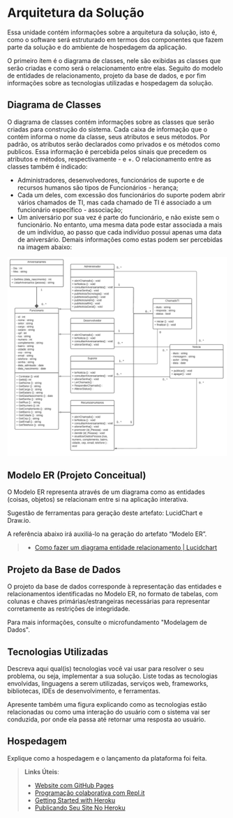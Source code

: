 # Arquitetura da Solução

Essa unidade contém informações sobre a arquitetura da solução, isto é, como o software será estruturado em termos dos componentes que fazem parte da solução e do ambiente de hospedagem da aplicação.

O primeiro ítem é o diagrama de classes, nele são exibidas as classes que serão criadas e como será o relacionamento entre elas. Seguito do modelo de entidades de relacionamento, projeto da base de dados, e por fim informações sobre as tecnologias utilizadas e hospedagem da solução.

## Diagrama de Classes
O diagrama de classes contém informações sobre as classes que serão criadas para construção do sistema.
Cada caixa de informação que o contém informa o nome da classe, seus atributos e seus métodos. Por padrão, os atributos serão declarados como privados e os métodos como publicos. Essa informação é percebida pelos sinais que precedem os atributos e métodos, respectivamente - e +.
O relacionamento entre as classes também é indicado:
* Administradores, desenvolvedores, funcionários de suporte e de recursos humanos são tipos de Funcionários - herança;
* Cada um deles, com excessão dos funcionários do suporte podem abrir vários chamados de TI, mas cada chamado de TI é associado a um funcionário específico - associação;
* Um aniversário por sua vez é parte do funcionário, e não existe sem o funcionário. No entanto, uma mesma data pode estar associada a mais de um indivíduo, ao passo que cada indivíduo possui apenas uma data de aniversário.
Demais informações como estas podem ser percebidas na imagem abaixo:

<img src= https://github.com/ICEI-PUC-Minas-PMV-ADS/pmv-ads-2022-2-e2-proj-int-t5-spacenet/blob/6cc2b80c539528ffac015c046896de74db3e4e11/docs/img/Diagrama%20de%20classes.png/>


## Modelo ER (Projeto Conceitual)

O Modelo ER representa através de um diagrama como as entidades (coisas, objetos) se relacionam entre si na aplicação interativa.

Sugestão de ferramentas para geração deste artefato: LucidChart e Draw.io.

A referência abaixo irá auxiliá-lo na geração do artefato “Modelo ER”.

> - [Como fazer um diagrama entidade relacionamento | Lucidchart](https://www.lucidchart.com/pages/pt/como-fazer-um-diagrama-entidade-relacionamento)

## Projeto da Base de Dados

O projeto da base de dados corresponde à representação das entidades e relacionamentos identificadas no Modelo ER, no formato de tabelas, com colunas e chaves primárias/estrangeiras necessárias para representar corretamente as restrições de integridade.
 
Para mais informações, consulte o microfundamento "Modelagem de Dados".

## Tecnologias Utilizadas

Descreva aqui qual(is) tecnologias você vai usar para resolver o seu problema, ou seja, implementar a sua solução. Liste todas as tecnologias envolvidas, linguagens a serem utilizadas, serviços web, frameworks, bibliotecas, IDEs de desenvolvimento, e ferramentas.

Apresente também uma figura explicando como as tecnologias estão relacionadas ou como uma interação do usuário com o sistema vai ser conduzida, por onde ela passa até retornar uma resposta ao usuário.

## Hospedagem

Explique como a hospedagem e o lançamento da plataforma foi feita.

> **Links Úteis**:
>
> - [Website com GitHub Pages](https://pages.github.com/)
> - [Programação colaborativa com Repl.it](https://repl.it/)
> - [Getting Started with Heroku](https://devcenter.heroku.com/start)
> - [Publicando Seu Site No Heroku](http://pythonclub.com.br/publicando-seu-hello-world-no-heroku.html)
